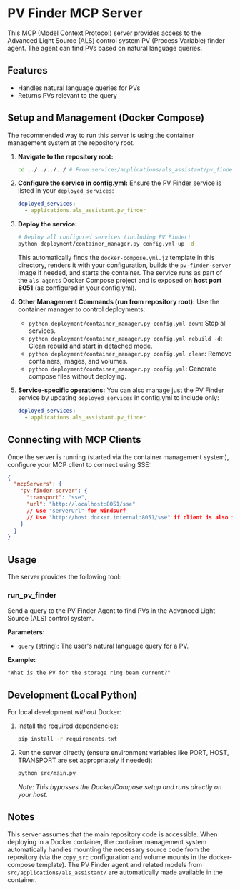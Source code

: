 # PV Finder MCP Server

This MCP (Model Context Protocol) server provides access to the Advanced Light Source (ALS) control system PV (Process Variable) finder agent. The agent can find PVs based on natural language queries.

## Features

- Handles natural language queries for PVs
- Returns PVs relevant to the query

## Setup and Management (Docker Compose)

The recommended way to run this server is using the container management system at the repository root.

1.  **Navigate to the repository root:**
    ```bash
    cd ../../../../ # From services/applications/als_assistant/pv_finder
    ```

2.  **Configure the service in config.yml:**
    Ensure the PV Finder service is listed in your `deployed_services`:
    ```yaml
    deployed_services:
      - applications.als_assistant.pv_finder
    ```

3.  **Deploy the service:**
    ```bash
    # Deploy all configured services (including PV Finder)
    python deployment/container_manager.py config.yml up -d
    ```
    This automatically finds the `docker-compose.yml.j2` template in this directory, renders it with your configuration, builds the `pv-finder-server` image if needed, and starts the container. The service runs as part of the `als-agents` Docker Compose project and is exposed on **host port 8051** (as configured in your config.yml).

4.  **Other Management Commands (run from repository root):**
    Use the container manager to control deployments:
    *   `python deployment/container_manager.py config.yml down`: Stop all services.
    *   `python deployment/container_manager.py config.yml rebuild -d`: Clean rebuild and start in detached mode.
    *   `python deployment/container_manager.py config.yml clean`: Remove containers, images, and volumes.
    *   `python deployment/container_manager.py config.yml`: Generate compose files without deploying.

5.  **Service-specific operations:**
    You can also manage just the PV Finder service by updating `deployed_services` in config.yml to include only:
    ```yaml
    deployed_services:
      - applications.als_assistant.pv_finder
    ```

## Connecting with MCP Clients

Once the server is running (started via the container management system), configure your MCP client to connect using SSE:

```json
{
  "mcpServers": {
    "pv-finder-server": {
      "transport": "sse",
      "url": "http://localhost:8051/sse"
      // Use "serverUrl" for Windsurf
      // Use "http://host.docker.internal:8051/sse" if client is also in Docker
    }
  }
}
```

## Usage

The server provides the following tool:

### run_pv_finder

Send a query to the PV Finder Agent to find PVs in the Advanced Light Source (ALS) control system.

**Parameters:**
- `query` (string): The user's natural language query for a PV.

**Example:**
```
"What is the PV for the storage ring beam current?"
```

## Development (Local Python)

For local development *without* Docker:

1.  Install the required dependencies:
    ```bash
    pip install -r requirements.txt
    ```

2.  Run the server directly (ensure environment variables like PORT, HOST, TRANSPORT are set appropriately if needed):
    ```bash
    python src/main.py
    ```
    *Note: This bypasses the Docker/Compose setup and runs directly on your host.*

## Notes

This server assumes that the main repository code is accessible. When deploying in a Docker container, the container management system automatically handles mounting the necessary source code from the repository (via the `copy_src` configuration and volume mounts in the docker-compose template). The PV Finder agent and related models from `src/applications/als_assistant/` are automatically made available in the container. 